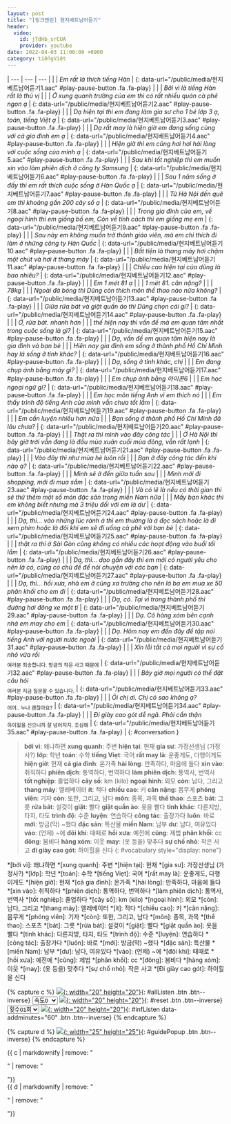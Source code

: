 ```yaml
---
layout: post
title: "[링크앤런] 현지베트남어듣기"
header:
  video:
    id: jTdHb_srCUA
    provider: youtube
date: 2022-04-03 11:00:00 +0900
category: tiếngViệt
---
```


| --- | --- | --- |
| | *Em rất là thích tiếng Hàn* | [](#){: data-url="/public/media/현지베트남어듣기1.aac" #play-pause-button .fa .fa-play} |
| | *Bởi vì là tiếng Hàn rất là thú vị* |
| | *Ở xung quanh trường của em thì có rất nhiều quán cà phê ngon ạ* | [](#){: data-url="/public/media/현지베트남어듣기2.aac" #play-pause-button .fa .fa-play} |
| | *Dạ hiện tại thì em đang làm gia sư cho 1 bé lớp 3 ạ, toán, tiếng Việt ạ* | [](#){: data-url="/public/media/현지베트남어듣기3.aac" #play-pause-button .fa .fa-play} |
| | *Dạ rất may là hiện giờ em đang sống cùng với cả gia đình em ạ* | [](#){: data-url="/public/media/현지베트남어듣기4.aac" #play-pause-button .fa .fa-play} |
| | *Hiện giờ thì em cũng hơi hơi hài lòng với cuộc sống của mình ạ* | [](#){: data-url="/public/media/현지베트남어듣기5.aac" #play-pause-button .fa .fa-play} |
| | *Sau khi tốt nghiệp thì em muốn xin vào làm phiên dịch ở công ty Samsung* | [](#){: data-url="/public/media/현지베트남어듣기6.aac" #play-pause-button .fa .fa-play} |
| | *Sau 1 năm sống ở đấy thì em rất thích cuộc sống ở Hàn Quốc ạ* | [](#){: data-url="/public/media/현지베트남어듣기7.aac" #play-pause-button .fa .fa-play} |
| | *Từ Hà Nội đến quê em thì khoảng gần 200 cây số ạ* | [](#){: data-url="/public/media/현지베트남어듣기8.aac" #play-pause-button .fa .fa-play} |
| | *Trong gia đình của em, về ngoại hình thì em giống bố em, Còn về tính cách thì em giống mẹ em* | [](#){: data-url="/public/media/현지베트남어듣기9.aac" #play-pause-button .fa .fa-play} |
| | *Sau này em không muốn trở thành giáo viên, mà em chỉ thích đi làm ở những công ty Hàn Quốc* | [](#){: data-url="/public/media/현지베트남어듣기10.aac" #play-pause-button .fa .fa-play} |
| | *Bất tiện là thang máy hơi chậm một chút và hơi ít thang máy* | [](#){: data-url="/public/media/현지베트남어듣기11.aac" #play-pause-button .fa .fa-play} |
| | *Chiều cao hiện tại của dũng là bao nhiêu?* | [](#){: data-url="/public/media/현지베트남어듣기12.aac" #play-pause-button .fa .fa-play} |
| | *Em 1 mét 81 ạ* |
| | *1 mét 81. cân nặng?* | 
| | *78kg* |
| | *Ngoài đá bóng thì Dũng còn thích môn thể thao nào nữa không?* | [](#){: data-url="/public/media/현지베트남어듣기13.aac" #play-pause-button .fa .fa-play} |
| | *Giữa rửa bát và giặt quần áo thì Dũng chọn cái gì?* | [](#){: data-url="/public/media/현지베트남어듣기14.aac" #play-pause-button .fa .fa-play} |
| | *Ờ, rửa bát. nhanh hơn* |
| | *thế hiện nay thì vấn đề mà em quan tâm nhất trong cuộc sống là gì?* | [](#){: data-url="/public/media/현지베트남어듣기15.aac" #play-pause-button .fa .fa-play} |
| | *Dạ, vấn đề em quan tâm hiện nay là gia đình và bạn bè* |
| | *Hiên nay gia đình em sống ở thành phố Hồ Chí Mình hay lá sống ở tỉnh khác?* | [](#){: data-url="/public/media/현지베트남어듣기16.aac" #play-pause-button .fa .fa-play} |
| | *Dạ, sống ở tỉnh khác, chị* |
| | *Em đang chụp ảnh bằng máy gì?* | [](#){: data-url="/public/media/현지베트남어듣기17.aac" #play-pause-button .fa .fa-play} |
| | *Em chụp ảnh bằng 아이폰6* |
| | *Em học ngoại ngữ gì?* | [](#){: data-url="/public/media/현지베트남어듣기18.aac" #play-pause-button .fa .fa-play} |
| | *Em học môn tiếng Anh vì em thích nó* |
| | *Em thấy trình độ tiếng Anh của mình vẫn chưa tốt lắm* | [](#){: data-url="/public/media/현지베트남어듣기19.aac" #play-pause-button .fa .fa-play} |
| | *Em cần luyện nhiều hơn nữa* |
| | *Bạn sống ở thành phố Hồ Chí Minh đã lâu chưa?* | [](#){: data-url="/public/media/현지베트남어듣기20.aac" #play-pause-button .fa .fa-play} |
| | *Thật ra thì mình vào đây công tác* |
| | *Ở Hà Nội thì bây giờ trời vẫn đang là đầu mùa xuân cuối mùa đông, vẫn rất lạnh* | [](#){: data-url="/public/media/현지베트남어듣기21.aac" #play-pause-button .fa .fa-play} |
| | *Vào đây thì như mùa hè luôn rồi* |
| | *Bạn ở đây công tác đến khi nào ạ?* | [](#){: data-url="/public/media/현지베트남어듣기22.aac" #play-pause-button .fa .fa-play} |
| | *Mình sẽ ở đến giữa tuần sau* |
| | *Mình mới đi shopping, mới đi mua sắm* | [](#){: data-url="/public/media/현지베트남어듣기23.aac" #play-pause-button .fa .fa-play} |
| | *Và có lẽ là nếu có thời gian thì sẽ thử thêm một số món đặc sản trong miền Nam nữa* |
| | *Mấy bạn khác thì em không biết nhưng mà 3 triệu đối với em là dư* | [](#){: data-url="/public/media/현지베트남어듣기24.aac" #play-pause-button .fa .fa-play} |
| | *Dạ, thì... vào những lúc rảnh á thì em thường là á đọc sách hoặc là đi xem phim hoặc là đôi khi em sẽ đi uống cà phê với bạn bè* | [](#){: data-url="/public/media/현지베트남어듣기25.aac" #play-pause-button .fa .fa-play} |
| | *thật ra thì ở Sài Gòn cũng không có nhiều các hoạt động vào buổi tối lắm* | [](#){: data-url="/public/media/현지베트남어듣기26.aac" #play-pause-button .fa .fa-play} |
| | *Dạ, thì... dạo gần đây thì em mới có người yêu cho nên là có, cũng có chủ đề để nói chuyện với các bạn* | [](#){: data-url="/public/media/현지베트남어듣기27.aac" #play-pause-button .fa .fa-play} |
| | *Dạ, thì... hồi xưa, nhà em ở cũng xa trường cho nên là ba em mua xe 50 phân khối cho em đi* | [](#){: data-url="/public/media/현지베트남어듣기28.aac" #play-pause-button .fa .fa-play} |
| | *Dạ, có. Tại vì trong thành phố thì đường hơi đông xe một tí* | [](#){: data-url="/public/media/현지베트남어듣기29.aac" #play-pause-button .fa .fa-play} |
| | *Dạ. Cô hàng xóm bên cạnh nhà em may cho em* | [](#){: data-url="/public/media/현지베트남어듣기30.aac" #play-pause-button .fa .fa-play} |
| | *Dạ. Hôm nay em đến đây để tập nói tiếng Anh với người nước ngoài* | [](#){: data-url="/public/media/현지베트남어듣기31.aac" #play-pause-button .fa .fa-play} |
| | *Xin lỗi tất cả mọi người vì sự cố nhỏ vừa rồi*<br /><sub>여러분 죄송합니다. 방금의 작은 사고 때문에</sub> | [](#){: data-url="/public/media/현지베트남어듣기32.aac" #play-pause-button .fa .fa-play} |
| | *Bây giờ mọi người có thể đặt câu hỏi*<br /><sub>여러분 지금 질문할 수 있습니다.</sub> | [](#){: data-url="/public/media/현지베트남어듣기33.aac" #play-pause-button .fa .fa-play} |
| | *Ôi chị ơi. Chị có sao không ạ?*<br /><sub>어어.. 누나 괜찮아요?</sub> | [](#){: data-url="/public/media/현지베트남어듣기34.aac" #play-pause-button .fa .fa-play} |
| | *Đi giày cao gót dễ ngã. Phải cẩn thận*<br /><sub>하이힐을 신으니까 잘 넘어지지. 조심해</sub> | [](#){: data-url="/public/media/현지베트남어듣기35.aac" #play-pause-button .fa .fa-play} |
{: #conversation }

> **bởi vì**: 왜냐하면
> **xung quanh**: 주변
> **hiện tại**: 현재
> **gia sư**: 가정선생님 (가정사?)
> **lớp**: 학년
> **toán**: 수학
> **tiếng Viẹt**: 국어
> **rất may là**: 운좋게도, 다행이게도
> **hiện giờ**: 현재
> **cả gia đình**: 온가족
> **hài lòng**: 만족하다, 마음에 들다
> **xin vào**: 취직하다
> **phiên dịch**: 통역하다, 번역하다
> **làm phiên dịch**: 통역사, 번역사
> **tốt nghiệp**: 졸업하다
> **cây số**: km (kilo)
> **ngoại hình**: 외모
> **còn**: 남다, 그리고
> **thang máy**: 엘레베이터
> **ít**: 적다
> **chiều cao**: 키
> **cân nặng**: 몸무게
> **phóng viên**: 기자
> **còn**: 또한, 그리고, 남다
> **môn**: 종목, 과목
> **thể thao**: 스포츠
> **bát**: 그릇
> **rửa bát**: 설겆이
> **giặt**: 빨다
> **giặt quần ào**: 옷을 빨다
> **tỉnh khác**: 다른지방, 타지, 타도
> **trình độ**: 수준
> **luyện**: 연습하다
> **công tác**: 출장가다
> **luôn**: 바로
> **mới**: 방금(막) ~했다
> **đặc sản**: 특산물
> **miền Nam**: 남부
> **dư**: 남다, 여유있다
> **vào**: (언제) ~에
> **đôi khi**: 때때로
> **hồi xưa**: 예전에
> **cũng**: 제법
> **phân khối**: cc
> **đông**: 붐비다
> **hàng xóm**: 이웃
> **may**: (옷 등을) 맞추다
> **sự chố nhỏ**: 작은 사고
> **đi giày cao gót**: 하이힐을 신다
{: #vocabulary style="display: none"}

*[bởi vì]: 왜냐하면
*[xung quanh]: 주변
*[hiện tại]: 현재
*[gia sư]: 가정선생님 (가정사?)
*[lớp]: 학년
*[toán]: 수학
*[tiếng Viẹt]: 국어
*[rất may là]: 운좋게도, 다행이게도
*[hiện giờ]: 현재
*[cả gia đình]: 온가족
*[hài lòng]: 만족하다, 마음에 들다
*[xin vào]: 취직하다
*[phiên dịch]: 통역하다, 번역하다
*[làm phiên dịch]: 통역사, 번역사
*[tốt nghiệp]: 졸업하다
*[cây số]: km (kilo)
*[ngoại hình]: 외모
*[còn]: 남다, 그리고
*[thang máy]: 엘레베이터
*[ít]: 적다
*[chiều cao]: 키
*[cân nặng]: 몸무게
*[phóng viên]: 기자
*[còn]: 또한, 그리고, 남다
*[môn]: 종목, 과목
*[thể thao]: 스포츠
*[bát]: 그릇
*[rửa bát]: 설겆이
*[giặt]: 빨다
*[giặt quần ào]: 옷을 빨다
*[tỉnh khác]: 다른지방, 타지, 타도
*[trình độ]: 수준
*[luyện]: 연습하다
*[công tác]: 출장가다
*[luôn]: 바로
*[mới]: 방금(막) ~했다
*[đặc sản]: 특산물
*[miền Nam]: 남부
*[dư]: 남다, 여유있다
*[vào]: (언제) ~에
*[đôi khi]: 때때로
*[hồi xưa]: 예전에
*[cũng]: 제법
*[phân khối]: cc
*[đông]: 붐비다
*[hàng xóm]: 이웃
*[may]: (옷 등을) 맞추다
*[sự chố nhỏ]: 작은 사고
*[Đi giày cao gót]: 하이힐을 신다

{% capture c %}
  [![](/public/icon/sorting-order-button.png){: width="20" height="20"}](#){: #allListen .btn .btn--inverse}
  <select id="playbackspeed">
    <option value="1.0">속도0</option>
    <option value="0.75">속도-1</option>
    <option value="0.5">속도-2</option>
  </select>
  [![](/public/icon/reset-button.png){: width="20" height="20"}](#){: #reset .btn .btn--inverse}
  <select id="ringsToPlay">
    <option value="1">횟수01회</option>
    <option value="2">횟수02회</option>
    <option value="3">횟수03회</option>
    <option value="4">횟수04회</option>
    <option value="5">횟수05회</option>
    <option value="7">횟수07회</option>
    <option value="10">횟수10회</option>
  </select>
  [![](/public/icon/repeat-button.png){: width="20" height="20"}](#){: #infListen data-addminutes="60" .btn .btn--inverse}
{% endcapture %}

{% capture d %}
[![](/public/icon/open-popup-button.png){: width="25" height="25"}](#){: #guidePopup .btn .btn--inverse}
{% endcapture %}

<div class="bottom-bar">
  <div class="bottom-bar1"></div>
  <div class="bottom-bar2">{{ c | markdownify | remove: "<p>" | remove: "</p>"}}</div>
  <div class="bottom-bar3">{{ d | markdownify | remove: "<p>" | remove: "</p>"}}</div>
</div>